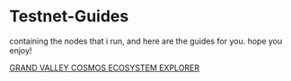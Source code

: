# Testnet-Guides
containing the nodes that i run, and here are the guides for you. hope you enjoy!



[GRAND VALLEY COSMOS ECOSYSTEM EXPLORER](https://explorer.grandvalleys.com/)
